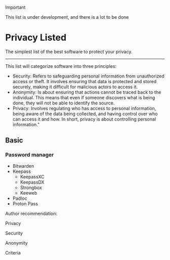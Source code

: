 > [!IMPORTANT]
> This list is under development, and there is a lot to be done

# Privacy Listed
The simplest list of the best software to protect your privacy.
* * *
This list will categorize software into three principles:

 - Security: Refers to safeguarding personal information from unauthorized access or theft. It involves ensuring that data is protected and stored securely, making it difficult for malicious actors to access it.
-    Anonymity: Is about ensuring that actions cannot be traced back to the individual. This means that even if someone discovers what is being done, they will not be able to identify the source.
-    Privacy: Involves regulating who has access to personal information, being aware of the data being collected, and having control over who can access it and how. In short, privacy is about controlling personal information."

## Basic
### Password manager

- Bitwarden
- Keepass
   - KeepassXC
   - KeepassDX
   - Strongbox
   - Keeweb
- Padloc
- Proton Pass

Author recommendation:  

Privacy

Security

Anonymity

Criteria
